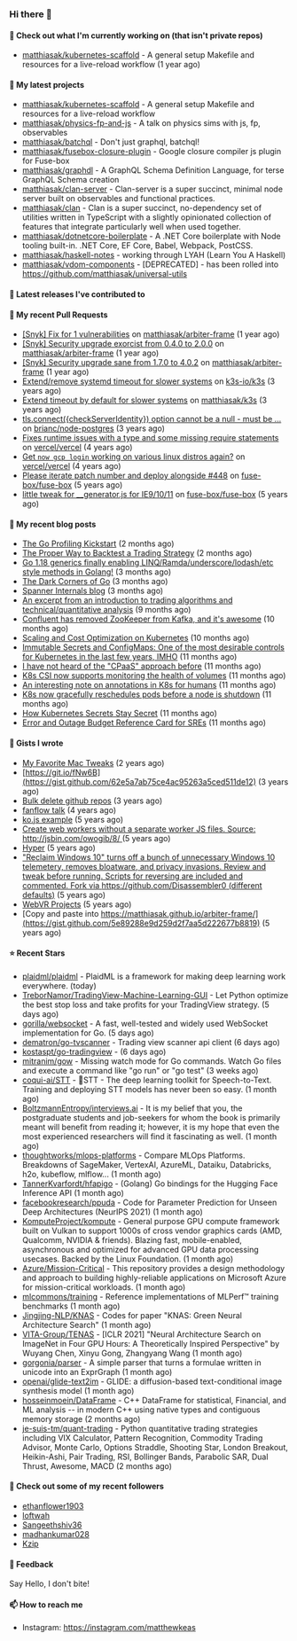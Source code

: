 ### Hi there 👋

#### 👷 Check out what I'm currently working on (that isn't private repos)

- [matthiasak/kubernetes-scaffold](https://github.com/matthiasak/kubernetes-scaffold) - A general setup Makefile and resources for a live-reload workflow (1 year ago)

#### 🌱 My latest projects

- [matthiasak/kubernetes-scaffold](https://github.com/matthiasak/kubernetes-scaffold) - A general setup Makefile and resources for a live-reload workflow
- [matthiasak/physics-fp-and-js](https://github.com/matthiasak/physics-fp-and-js) - A talk on physics sims with js, fp, observables
- [matthiasak/batchql](https://github.com/matthiasak/batchql) - Don&#39;t just graphql, batchql!
- [matthiasak/fusebox-closure-plugin](https://github.com/matthiasak/fusebox-closure-plugin) - Google closure compiler js plugin for Fuse-box
- [matthiasak/graphdl](https://github.com/matthiasak/graphdl) - A GraphQL Schema Definition Language, for terse GraphQL Schema creation
- [matthiasak/clan-server](https://github.com/matthiasak/clan-server) - Clan-server is a super succinct, minimal node server built on observables and functional practices.
- [matthiasak/clan](https://github.com/matthiasak/clan) - Clan is a super succinct, no-dependency set of utilities written in TypeScript with a slightly opinionated collection of features that integrate particularly well when used together.
- [matthiasak/dotnetcore-boilerplate](https://github.com/matthiasak/dotnetcore-boilerplate) - A .NET Core boilerplate with Node tooling built-in. .NET Core, EF Core, Babel, Webpack, PostCSS.
- [matthiasak/haskell-notes](https://github.com/matthiasak/haskell-notes) - working through LYAH (Learn You A Haskell)
- [matthiasak/vdom-components](https://github.com/matthiasak/vdom-components) - [DEPRECATED] - has been rolled into https://github.com/matthiasak/universal-utils

#### 🔭 Latest releases I've contributed to


#### 🔨 My recent Pull Requests

- [[Snyk] Fix for 1 vulnerabilities](https://github.com/matthiasak/arbiter-frame/pull/25) on [matthiasak/arbiter-frame](https://github.com/matthiasak/arbiter-frame) (1 year ago)
- [[Snyk] Security upgrade exorcist from 0.4.0 to 2.0.0](https://github.com/matthiasak/arbiter-frame/pull/24) on [matthiasak/arbiter-frame](https://github.com/matthiasak/arbiter-frame) (1 year ago)
- [[Snyk] Security upgrade sane from 1.7.0 to 4.0.2](https://github.com/matthiasak/arbiter-frame/pull/23) on [matthiasak/arbiter-frame](https://github.com/matthiasak/arbiter-frame) (1 year ago)
- [Extend/remove systemd timeout for slower systems](https://github.com/k3s-io/k3s/pull/226) on [k3s-io/k3s](https://github.com/k3s-io/k3s) (3 years ago)
- [Extend timeout by default for slower systems](https://github.com/matthiasak/k3s/pull/1) on [matthiasak/k3s](https://github.com/matthiasak/k3s) (3 years ago)
- [tls.connect({checkServerIdentity}) option cannot be a null - must be …](https://github.com/brianc/node-postgres/pull/1638) on [brianc/node-postgres](https://github.com/brianc/node-postgres) (3 years ago)
- [Fixes runtime issues with a type and some missing require statements](https://github.com/vercel/vercel/pull/946) on [vercel/vercel](https://github.com/vercel/vercel) (4 years ago)
- [Get `now gcp login` working on various linux distros again?](https://github.com/vercel/vercel/pull/944) on [vercel/vercel](https://github.com/vercel/vercel) (4 years ago)
- [Please iterate patch number and deploy alongside #448](https://github.com/fuse-box/fuse-box/pull/450) on [fuse-box/fuse-box](https://github.com/fuse-box/fuse-box) (5 years ago)
- [little tweak for __generator.js for IE9/10/11](https://github.com/fuse-box/fuse-box/pull/448) on [fuse-box/fuse-box](https://github.com/fuse-box/fuse-box) (5 years ago)

#### 📜 My recent blog posts

- [The Go Profiling Kickstart](https://keas.app/the-go-profiling/) (2 months ago)
- [The Proper Way to Backtest a Trading Strategy](https://keas.app/the-proper-way-to-backtest-a-trading-strategy/) (2 months ago)
- [Go 1.18 generics finally enabling LINQ/Ramda/underscore/lodash/etc style methods in Golang!](https://keas.app/go-1-18-generics-finally-enabling-linq-ramda-underscore-lodash-etc-style-methods-in-golang/) (3 months ago)
- [The Dark Corners of Go](https://keas.app/the-dark-corners-of-go/) (3 months ago)
- [Spanner Internals blog](https://keas.app/spanner-internals-blog/) (3 months ago)
- [An excerpt from an introduction to trading algorithms and technical/quantitative analysis](https://keas.app/an-excerpt-from-an-introduction-to-trading-algorithms-and-technical-quantitative-analysis/) (9 months ago)
- [Confluent has removed ZooKeeper from Kafka, and it&#39;s awesome](https://keas.app/confluent-has-removed-zookeeper-from-kafka-and-its-awesome/) (10 months ago)
- [Scaling and Cost Optimization on Kubernetes](https://keas.app/scaling-architectures-and-costs/) (10 months ago)
- [Immutable Secrets and ConfigMaps: One of the most desirable controls for Kubernetes in the last few years, IMHO](https://keas.app/immutable-secrets-and-configmaps-one-of-the-most-desirable-controls-for-kubernetes-in-the-last-few-years-imho/) (11 months ago)
- [I have not heard of the &#34;CPaaS&#34; approach before](https://keas.app/i-have-not-heard-of-the-cpaas-approach-before/) (11 months ago)
- [K8s CSI now supports monitoring the health of volumes](https://keas.app/k8s-csi-now-supports-monitoring-the-health-of-volumes/) (11 months ago)
- [An interesting note on annotations in K8s for humans](https://keas.app/an-interesting-note-on-annotations-in-k8s-for-humans/) (11 months ago)
- [K8s now gracefully reschedules pods before a node is shutdown](https://keas.app/k8s-now-gracefully-reschedules-pods-before-a-node-is-shutdown/) (11 months ago)
- [How Kubernetes Secrets Stay Secret](https://keas.app/how-kubernetes-secrets-stay-secret/) (11 months ago)
- [Error and Outage Budget Reference Card for SREs](https://keas.app/error-and-outage-budget-reference-card-for-sres/) (11 months ago)

#### 📓 Gists I wrote

- [My Favorite Mac Tweaks](https://gist.github.com/e94e962b3966e7e1015f4a62b5c2e7ff) (2 years ago)
- [https://git.io/fNw6B](https://gist.github.com/62e5a7ab75ce4ac95263a5ced511de12) (3 years ago)
- [Bulk delete github repos](https://gist.github.com/3213ba5e44be3b08bb84fb667d54d1e7) (3 years ago)
- [fanflow talk](https://gist.github.com/e983d8424a1e7d51f0e45f3a844a5b0e) (4 years ago)
- [ko.js example](https://gist.github.com/4a6bf89be55fb8748df99f8fc8d068e1) (5 years ago)
- [Create web workers without a separate worker JS files.
Source: http://jsbin.com/owogib/8/ ](https://gist.github.com/e7a7761a8d695c3f4ad39fc7c191243c) (5 years ago)
- [Hyper](https://gist.github.com/1004db7c17e6549102f764a43d8a602c) (5 years ago)
- [&#34;Reclaim Windows 10&#34; turns off a bunch of unnecessary Windows 10 telemetery, removes bloatware, and privacy invasions. Review and tweak before running. Scripts for reversing are included and commented. Fork via https://github.com/Disassembler0 (different defaults)](https://gist.github.com/8f110d34c51b6aca60b4e7291155b92e) (5 years ago)
- [WebVR Projects](https://gist.github.com/5771cff8f97e927d73233807d8cb968c) (5 years ago)
- [Copy and paste into https://matthiasak.github.io/arbiter-frame/](https://gist.github.com/5e89288e9d259d2f7aa5d222677b8819) (5 years ago)

#### ⭐ Recent Stars

- [plaidml/plaidml](https://github.com/plaidml/plaidml) - PlaidML is a framework for making deep learning work everywhere. (today)
- [TreborNamor/TradingView-Machine-Learning-GUI](https://github.com/TreborNamor/TradingView-Machine-Learning-GUI) - Let Python optimize the best stop loss and take profits for your TradingView strategy. (5 days ago)
- [gorilla/websocket](https://github.com/gorilla/websocket) - A fast, well-tested and widely used WebSocket implementation for Go. (5 days ago)
- [dematron/go-tvscanner](https://github.com/dematron/go-tvscanner) - Trading view scanner api client (6 days ago)
- [kostaspt/go-tradingview](https://github.com/kostaspt/go-tradingview) -  (6 days ago)
- [mitranim/gow](https://github.com/mitranim/gow) - Missing watch mode for Go commands. Watch Go files and execute a command like &#34;go run&#34; or &#34;go test&#34; (3 weeks ago)
- [coqui-ai/STT](https://github.com/coqui-ai/STT) - 🐸STT - The deep learning toolkit for Speech-to-Text. Training and deploying STT models has never been so easy. (1 month ago)
- [BoltzmannEntropy/interviews.ai](https://github.com/BoltzmannEntropy/interviews.ai) - It is my belief that you, the postgraduate students and job-seekers for whom the book is primarily meant will benefit from reading it; however, it is my hope that even the most experienced researchers will find it fascinating as well. (1 month ago)
- [thoughtworks/mlops-platforms](https://github.com/thoughtworks/mlops-platforms) - Compare MLOps Platforms. Breakdowns of SageMaker, VertexAI, AzureML, Dataiku, Databricks, h2o, kubeflow, mlflow... (1 month ago)
- [TannerKvarfordt/hfapigo](https://github.com/TannerKvarfordt/hfapigo) - (Golang) Go bindings for the Hugging Face Inference API (1 month ago)
- [facebookresearch/ppuda](https://github.com/facebookresearch/ppuda) - Code for Parameter Prediction for Unseen Deep Architectures (NeurIPS 2021) (1 month ago)
- [KomputeProject/kompute](https://github.com/KomputeProject/kompute) - General purpose GPU compute framework built on Vulkan to support 1000s of cross vendor graphics cards (AMD, Qualcomm, NVIDIA &amp; friends). Blazing fast, mobile-enabled, asynchronous and optimized for advanced GPU data processing usecases. Backed by the Linux Foundation. (1 month ago)
- [Azure/Mission-Critical](https://github.com/Azure/Mission-Critical) - This repository provides a design methodology and approach to building highly-reliable applications on Microsoft Azure for mission-critical workloads. (1 month ago)
- [mlcommons/training](https://github.com/mlcommons/training) - Reference implementations of MLPerf™ training benchmarks (1 month ago)
- [Jingjing-NLP/KNAS](https://github.com/Jingjing-NLP/KNAS) - Codes for paper &#34;KNAS: Green Neural Architecture Search&#34; (1 month ago)
- [VITA-Group/TENAS](https://github.com/VITA-Group/TENAS) - [ICLR 2021] &#34;Neural Architecture Search on ImageNet in Four GPU Hours: A Theoretically Inspired Perspective&#34; by Wuyang Chen, Xinyu Gong, Zhangyang Wang (1 month ago)
- [gorgonia/parser](https://github.com/gorgonia/parser) - A simple parser that turns a formulae written in unicode into an ExprGraph (1 month ago)
- [openai/glide-text2im](https://github.com/openai/glide-text2im) - GLIDE: a diffusion-based text-conditional image synthesis model (1 month ago)
- [hosseinmoein/DataFrame](https://github.com/hosseinmoein/DataFrame) - C&#43;&#43; DataFrame for statistical, Financial, and ML analysis -- in modern C&#43;&#43; using native types and contiguous memory storage (2 months ago)
- [je-suis-tm/quant-trading](https://github.com/je-suis-tm/quant-trading) - Python quantitative trading strategies including VIX Calculator, Pattern Recognition, Commodity Trading Advisor, Monte Carlo, Options Straddle, Shooting Star, London Breakout, Heikin-Ashi, Pair Trading, RSI, Bollinger Bands, Parabolic SAR, Dual Thrust, Awesome, MACD (2 months ago)

#### 👯 Check out some of my recent followers

- [ethanflower1903](https://github.com/ethanflower1903)
- [loftwah](https://github.com/loftwah)
- [Sangeethshiv36](https://github.com/Sangeethshiv36)
- [madhankumar028](https://github.com/madhankumar028)
- [Kzip](https://github.com/Kzip)

#### 💬 Feedback

Say Hello, I don't bite!

#### 📫 How to reach me

- Instagram: https://instagram.com/matthewkeas

